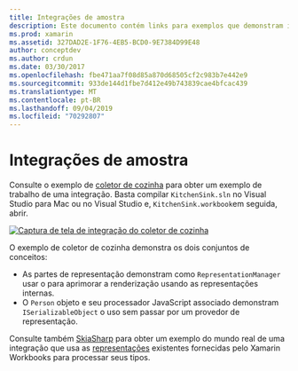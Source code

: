 ```yaml
---
title: Integrações de amostra
description: Este documento contém links para exemplos que demonstram integrações de Xamarin Workbooks. Exemplos vinculados funcionam com renderização de representação e SkiaSharp.
ms.prod: xamarin
ms.assetid: 327DAD2E-1F76-4EB5-BCD0-9E7384D99E48
author: conceptdev
ms.author: crdun
ms.date: 03/30/2017
ms.openlocfilehash: fbe471aa7f08d85a870d68505cf2c983b7e442e9
ms.sourcegitcommit: 933de144d1fbe7d412e49b743839cae4bfcac439
ms.translationtype: MT
ms.contentlocale: pt-BR
ms.lasthandoff: 09/04/2019
ms.locfileid: "70292807"
---
```

# <a name="sample-integrations"></a>Integrações de amostra

Consulte o exemplo de [coletor de cozinha][KitchenSink] para obter um exemplo de trabalho de uma integração. Basta compilar `KitchenSink.sln` no Visual Studio para Mac ou no Visual Studio e, `KitchenSink.workbook`em seguida, abrir.

[![Captura de tela de integração do coletor de cozinha](samples-images/kitchensinkintegrationscreenshot.png)](samples-images/kitchensinkintegrationscreenshot.png#lightbox)

O exemplo de coletor de cozinha demonstra os dois conjuntos de conceitos:

* As partes de representação demonstram como `RepresentationManager` usar o para aprimorar a renderização usando as representações internas.
* O `Person` objeto e seu processador JavaScript associado demonstram `ISerializableObject` o uso sem passar por um provedor de representação.

Consulte também [SkiaSharp][skiasharp] para obter um exemplo do mundo real de uma integração que usa as [representações](~/tools/workbooks/sdk/representations.md) existentes fornecidas pelo Xamarin Workbooks para processar seus tipos.

[KitchenSink]: https://github.com/xamarin/Workbooks/tree/master/SDK/Samples/KitchenSink
[skiasharp]: https://github.com/mono/SkiaSharp/tree/master/source/SkiaSharp.Workbooks
